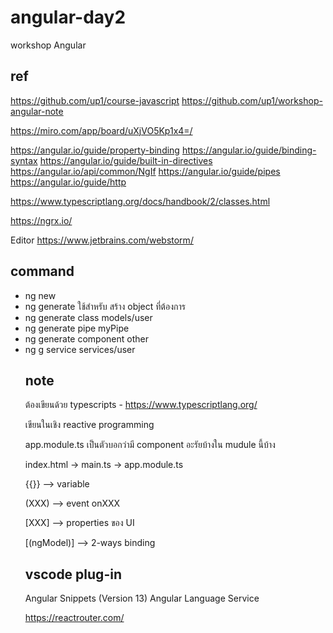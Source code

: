 # angular-day2
workshop Angular  


## ref
https://github.com/up1/course-javascript
https://github.com/up1/workshop-angular-note

https://miro.com/app/board/uXjVO5Kp1x4=/


https://angular.io/guide/property-binding
https://angular.io/guide/binding-syntax
https://angular.io/guide/built-in-directives
https://angular.io/api/common/NgIf
https://angular.io/guide/pipes
https://angular.io/guide/http

https://www.typescriptlang.org/docs/handbook/2/classes.html



https://ngrx.io/

Editor
https://www.jetbrains.com/webstorm/

## command
  - ng new <project-name>
  - ng generate <object> ใช้สำหรับ สร้าง object ที่ต้องการ
  -  ng generate class models/user
  -  ng generate pipe myPipe
  -  ng generate component other 
  -  ng g service services/user




## note
ต้องเขียนด้วย typescripts
    - https://www.typescriptlang.org/

เขียนในเชิง reactive programming


app.module.ts 
    เป็นตัวบอกว่ามี component อะรัยบ้างใน mudule นี้บ้าง



index.html -> main.ts -> app.module.ts

{{}} --> variable

(XXX)  --> event onXXX

[XXX]  --> properties ของ UI 

[(ngModel)] --> 2-ways binding


## vscode plug-in
Angular Snippets (Version 13)
Angular Language Service


https://reactrouter.com/